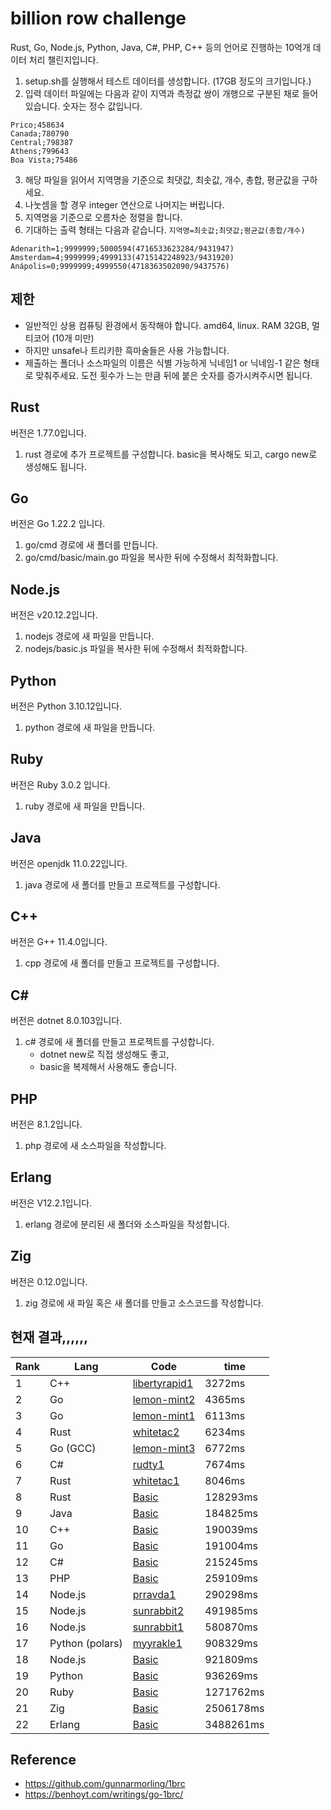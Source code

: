 # billion row challenge

Rust, Go, Node.js, Python, Java, C#, PHP, C++ 등의 언어로 진행하는 10억개 데이터 처리 챌린지입니다.

1. setup.sh를 실행해서 테스트 데이터를 생성합니다. (17GB 정도의 크기입니다.)
2. 입력 데이터 파일에는 다음과 같이 지역과 측정값 쌍이 개행으로 구분된 채로 들어있습니다. 숫자는 정수 값입니다.

```
Prico;458634
Canada;780790
Central;798387
Athens;799643
Boa Vista;75486
```

3. 해당 파일을 읽어서 지역명을 기준으로 최댓값, 최솟값, 개수, 총합, 평균값을 구하세요.
4. 나눗셈을 할 경우 integer 연산으로 나머지는 버립니다.
5. 지역명을 기준으로 오름차순 정렬을 합니다.
6. 기대하는 출력 형태는 다음과 같습니다. `지역명=최솟값;최댓값;평균값(총합/개수)`

```
Adenarith=1;9999999;5000594(4716533623284/9431947)
Amsterdam=4;9999999;4999133(4715142248923/9431920)
Anápolis=0;9999999;4999550(4718363502090/9437576)
```

## 제한

- 일반적인 상용 컴퓨팅 환경에서 동작해야 합니다. amd64, linux. RAM 32GB, 멀티코어 (10개 미만)
- 하지만 unsafe나 트리키한 흑마술들은 사용 가능합니다.
- 제출하는 폴더나 소스파일의 이름은 식별 가능하게 닉네임1 or 닉네임-1 같은 형태로 맞춰주세요. 도전 횟수가 느는 만큼 뒤에 붙은 숫자를 증가시켜주시면 됩니다.

## Rust

버전은 1.77.0입니다.
1. rust 경로에 추가 프로젝트를 구성합니다. basic을 복사해도 되고, cargo new로 생성해도 됩니다.

## Go

버전은 Go 1.22.2 입니다.
1. go/cmd 경로에 새 폴더를 만듭니다.
2. go/cmd/basic/main.go 파일을 복사한 뒤에 수정해서 최적화합니다.

## Node.js

버전은 v20.12.2입니다.
1. nodejs 경로에 새 파일을 만듭니다.
2. nodejs/basic.js 파일을 복사한 뒤에 수정해서 최적화합니다.

## Python
버전은 Python 3.10.12입니다.
1. python 경로에 새 파일을 만듭니다.

## Ruby
버전은 Ruby 3.0.2 입니다.
1. ruby 경로에 새 파일을 만듭니다.

## Java
버전은 openjdk 11.0.22입니다.
1. java 경로에 새 폴더를 만들고 프로젝트를 구성합니다.

## C++
버전은 G++ 11.4.0입니다.
1. cpp 경로에 새 폴더를 만들고 프로젝트를 구성합니다.

## C#
버전은 dotnet 8.0.103입니다.
1. c# 경로에 새 폴더를 만들고 프로젝트를 구성합니다.
   -  dotnet new로 직접 생성해도 좋고,
   -  basic을 복제해서 사용해도 좋습니다.

## PHP
버전은 8.1.2입니다.
1. php 경로에 새 소스파일을 작성합니다.

## Erlang
버전은 V12.2.1입니다.
1. erlang 경로에 분리된 새 폴더와 소스파일을 작성합니다.

## Zig
버전은 0.12.0입니다.
1. zig 경로에 새 파일 혹은 새 폴더를 만들고 소스코드를 작성합니다.

## 현재 결과,,,,,,

| Rank | Lang            | Code                                          | time      |
| ---- | --------------- | --------------------------------------------- | --------- |
| 1    | C++             | [libertyrapid1](./cpp/libertyrapid1/main.cpp) | 3272ms    |
| 2    | Go              | [lemon-mint2](./go/cmd/lemon-mint2/main.go)   | 4365ms    |
| 3    | Go              | [lemon-mint1](./go/cmd/lemon-mint1/main.go)   | 6113ms    |
| 4    | Rust            | [whitetac2](./rust/whitetac2/src/main.rs)     | 6234ms    |
| 5    | Go (GCC)        | [lemon-mint3](./go/cmd/lemon-mint3/main.go)   | 6772ms    |
| 6    | C#              | [rudty1](./csharp/rudty1/Program.cs)          | 7674ms    |
| 7    | Rust            | [whitetac1](./rust/whitetac1/src/main.rs)     | 8046ms    |
| 8    | Rust            | [Basic](./rust/basic/src/main.rs)             | 128293ms  |
| 9    | Java            | [Basic](./java/basic/Main.java)               | 184825ms  |
| 10   | C++             | [Basic](./cpp/basic/main.cpp)                 | 190039ms  |
| 11   | Go              | [Basic](./go/cmd/basic/main.go)               | 191004ms  |
| 12   | C#              | [Basic](./csharp/basic/Program.cs)            | 215245ms  |
| 13   | PHP             | [Basic](./php/basic.php)                      | 259109ms  |
| 14   | Node.js         | [prravda1](./nodejs/prravda1/index.js)        | 290298ms  |
| 15   | Node.js         | [sunrabbit2](./nodejs/sunrabbit2/index.js)    | 491985ms  |
| 16   | Node.js         | [sunrabbit1](./nodejs/sunrabbit1/index.js)    | 580870ms  |
| 17   | Python (polars) | [myyrakle1](./python/myyrakle1.py)            | 908329ms  |
| 18   | Node.js         | [Basic](./nodejs/basic.js)                    | 921809ms  |
| 19   | Python          | [Basic](./python/basic.py)                    | 936269ms  |
| 20   | Ruby            | [Basic](./ruby/basic.rb)                      | 1271762ms |
| 21   | Zig             | [Basic](./zig/basic.zig)                      | 2506178ms |
| 22   | Erlang          | [Basic](./erlang/basic/main.erl)              | 3488261ms |

## Reference

- https://github.com/gunnarmorling/1brc
- https://benhoyt.com/writings/go-1brc/
